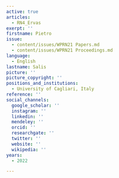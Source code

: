 ```yaml
---
active: true
articles:
  - RN4_Ervas
exerpt: ''
firstname: Pietro
issue:
  - content/issues/WPRN21 Papers.md
  - content/issues/WPRN21 Proceedings.md
language:
  - English
lastname: Salis
picture: ''
picture_copyright: ''
positions_and_institutions:
  - University of Cagliari, Italy
reference: ''
social_channels:
  google_scholar: ''
  instagram: ''
  linkedin: ''
  mendeley: ''
  orcid: ''
  researchgate: ''
  twitter: ''
  website: ''
  wikipedia: ''
years:
  - 2022

---
```

